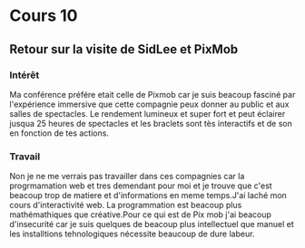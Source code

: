 # Cours 10
## Retour sur la visite de SidLee et PixMob

### Intérêt
Ma conférence préfére etait celle de Pixmob car je suis beacoup fasciné par l'expérience immersive que cette compagnie peux donner au public et aux salles de spectacles. Le rendement lumineux et super fort et peut éclairer jusqua 25 heures de spectacles et les braclets sont tès interactifs et de son en fonction de tes actions.

### Travail
Non je ne me verrais pas travailler dans ces compagnies car la progrmamation web et tres demendant pour moi et je trouve que c'est beacoup trop de matiere et d'informations en meme temps.J'ai laché mon cours d'interactivité web. La programmation est beacoup plus mathémathiques que créative.Pour ce qui est de Pix mob j'ai beacoup d'insecurité car je suis quelques de beacoup plus intellectuel que manuel et les installtions tehnologiques nécessite beaucoup de dure labeur.
